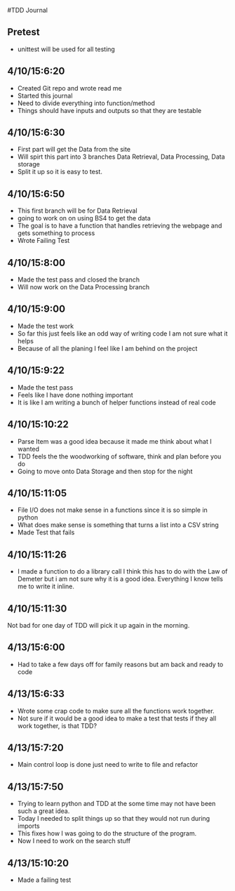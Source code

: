 #TDD Journal

## Pretest
* unittest will be used for all testing


## 4/10/15:6:20
* Created Git repo and wrote read me
* Started this journal 
* Need to divide everything into function/method
* Things should have inputs and outputs so that they are testable


## 4/10/15:6:30
* First part will get the Data from the site
* Will spirt this part into 3 branches Data Retrieval, Data Processing, Data storage 
* Split it up so it is easy to test.



## 4/10/15:6:50
* This first branch will be for Data Retrieval 
* going to work on on using BS4 to get the data
* The goal is to have a function that handles retrieving the webpage and gets something to process 
* Wrote Failing Test


## 4/10/15:8:00
* Made the test pass and closed the branch
* Will now work on the Data Processing branch

## 4/10/15:9:00
* Made the test work
* So far this just feels like an odd way of writing code I am not sure what it helps
* Because of all the planing I feel like I am behind on the project 

## 4/10/15:9:22
* Made the test pass
* Feels like I have done nothing important
* It is like I am writing a bunch of helper functions instead of real code

## 4/10/15:10:22
* Parse Item was a good idea because it made me think about what I wanted
* TDD feels the the woodworking of software, think and plan before you do
* Going to move onto Data Storage and then stop for the night


## 4/10/15:11:05
* File I/O does not make sense in a functions since it is so simple in python
* What does make sense is something that turns a list into a CSV string 
* Made Test that fails

## 4/10/15:11:26
* I made a function to do a library call I think this has to do with the Law of Demeter but i am not sure why it is a good idea. Everything I know tells me to write it inline.


## 4/10/15:11:30
Not bad for one day of TDD will pick it up again in the morning.

## 4/13/15:6:00
* Had to take a few days off for family reasons but am back and ready to code

## 4/13/15:6:33
* Wrote some crap code to make sure all the functions work together.
* Not sure if it would be a good idea to make a test that tests if they all work together, is that TDD?

## 4/13/15:7:20
* Main control loop is done just need to write to file and refactor

## 4/13/15:7:50
* Trying to learn python and TDD at the some time may not have been such a great idea.
* Today I needed to split things up so that they would not run during imports
* This fixes how I was going to do the structure of the program.
* Now I need to work on the search stuff

## 4/13/15:10:20
* Made a failing test





